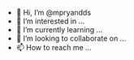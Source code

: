 - 👋 Hi, I’m @mpryandds
- 👀 I’m interested in ...
- 🌱 I’m currently learning ...
- 💞️ I’m looking to collaborate on ...
- 📫 How to reach me ...

<!---
mpryandds/mpryandds is a ✨ special ✨ repository because its `README.md` (this file) appears on your GitHub profile.
You can click the Preview link to take a look at your changes.
--->
